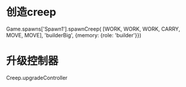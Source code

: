# 创造creep

Game.spawns['Spawn1'].spawnCreep( [WORK, WORK, WORK, CARRY, MOVE, MOVE], 'builderBig', {memory: {role: 'builder'}})

# 升级控制器

Creep.upgradeController
